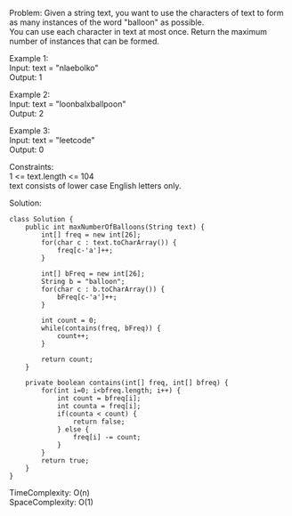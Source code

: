 Problem:
Given a string text, you want to use the characters of text to form as many instances of the word "balloon" as possible. \
You can use each character in text at most once. Return the maximum number of instances that can be formed.

Example 1: \
Input: text = "nlaebolko" \
Output: 1

Example 2: \
Input: text = "loonbalxballpoon" \
Output: 2

Example 3: \
Input: text = "leetcode" \
Output: 0
 

Constraints: \
1 <= text.length <= 104 \
text consists of lower case English letters only.

Solution:

```
class Solution {
    public int maxNumberOfBalloons(String text) {
        int[] freq = new int[26];
        for(char c : text.toCharArray()) {
            freq[c-'a']++;
        }

        int[] bFreq = new int[26];
        String b = "balloon";
        for(char c : b.toCharArray()) {
            bFreq[c-'a']++;
        }

        int count = 0;
        while(contains(freq, bFreq)) {
            count++;
        }

        return count;
    }

    private boolean contains(int[] freq, int[] bfreq) {
        for(int i=0; i<bfreq.length; i++) {
            int count = bfreq[i];
            int counta = freq[i];
            if(counta < count) {
                return false;
            } else {
                freq[i] -= count;
            }
        }
        return true;
    }
}
```

TimeComplexity: O(n) \
SpaceComplexity: O(1)
